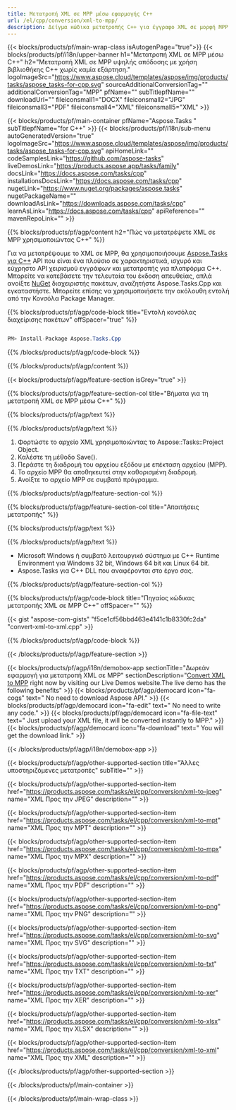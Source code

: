 ```yaml
---
title: Μετατροπή XML σε MPP μέσω εφαρμογής C++ 
url: /el/cpp/conversion/xml-to-mpp/ 
description: Δείγμα κώδικα μετατροπής C++ για έγγραφο XML σε μορφή MPP. Χρησιμοποιήστε παράδειγμα κώδικα για ομαδική μετατροπή XML σε MPP σε οποιαδήποτε εφαρμογή C++.
---
```


{{< blocks/products/pf/main-wrap-class isAutogenPage="true">}}
{{< blocks/products/pf/i18n/upper-banner h1="Μετατροπή XML σε MPP μέσω C++" h2="Μετατροπή XML σε MPP υψηλής απόδοσης με χρήση βιβλιοθήκης C++ χωρίς καμία εξάρτηση." logoImageSrc="https://www.aspose.cloud/templates/aspose/img/products/tasks/aspose_tasks-for-cpp.svg" sourceAdditionalConversionTag="" additionalConversionTag="MPP" pfName="" subTitlepfName="" downloadUrl="" fileiconsmall1="DOCX" fileiconsmall2="JPG" fileiconsmall3="PDF" fileiconsmall4="XML" fileiconsmall5="XML" >}}

{{< blocks/products/pf/main-container pfName="Aspose.Tasks " subTitlepfName="for C++" >}}
{{< blocks/products/pf/i18n/sub-menu autoGeneratedVersion="true" logoImageSrc="https://www.aspose.cloud/templates/aspose/img/products/tasks/aspose_tasks-for-cpp.svg" apiHomeLink="" codeSamplesLink="https://github.com/aspose-tasks" liveDemosLink="https://products.aspose.app/tasks/family" docsLink="https://docs.aspose.com/tasks/cpp" installationsDocsLink="https://docs.aspose.com/tasks/cpp" nugetLink="https://www.nuget.org/packages/aspose.tasks" nugetPackageName="" downloadAsLink="https://downloads.aspose.com/tasks/cpp" learnAsLink="https://docs.aspose.com/tasks/cpp" apiReference="" mavenRepoLink="" >}}

{{% blocks/products/pf/agp/content h2="Πώς να μετατρέψετε XML σε MPP χρησιμοποιώντας C++" %}}

 Για να μετατρέψουμε το XML σε MPP, θα χρησιμοποιήσουμε
 [Aspose.Tasks για C++](https://products.aspose.com/tasks/cpp)
 API που είναι ένα πλούσιο σε χαρακτηριστικά, ισχυρό και εύχρηστο API χειρισμού εγγράφων και μετατροπής για πλατφόρμα C++. Μπορείτε να κατεβάσετε την τελευταία του έκδοση απευθείας, απλά ανοίξτε
 [NuGet](https://www.nuget.org/packages/aspose.tasks)
 διαχειριστής πακέτων, αναζητήστε
 Aspose.Tasks.Cpp
 και εγκαταστήστε. Μπορείτε επίσης να χρησιμοποιήσετε την ακόλουθη εντολή από την Κονσόλα Package Manager.

{{% blocks/products/pf/agp/code-block title="Εντολή κονσόλας διαχείρισης πακέτων" offSpacer="true" %}}

```cs

PM> Install-Package Aspose.Tasks.Cpp

```

{{% /blocks/products/pf/agp/code-block %}}

{{% /blocks/products/pf/agp/content %}}

{{< blocks/products/pf/agp/feature-section isGrey="true" >}}

{{% blocks/products/pf/agp/feature-section-col title="Βήματα για τη μετατροπή XML σε MPP μέσω C++" %}}

{{% blocks/products/pf/agp/text %}}


{{% /blocks/products/pf/agp/text %}}

1. Φορτώστε το αρχείο XML χρησιμοποιώντας το Aspose::Tasks::Project Object.
1. Καλέστε τη μέθοδο Save().
1. Περάστε τη διαδρομή του αρχείου εξόδου με επέκταση αρχείου (MPP).
1. Το αρχείο MPP θα αποθηκευτεί στην καθορισμένη διαδρομή.
1. Ανοίξτε το αρχείο MPP σε συμβατό πρόγραμμα.

{{% /blocks/products/pf/agp/feature-section-col %}}

{{% blocks/products/pf/agp/feature-section-col title="Απαιτήσεις μετατροπής" %}}

{{% blocks/products/pf/agp/text %}}


{{% /blocks/products/pf/agp/text %}}

- Microsoft Windows ή συμβατό λειτουργικό σύστημα με C++ Runtime Environment για Windows 32 bit, Windows 64 bit και Linux 64 bit.
- Aspose.Tasks για C++ DLL που αναφέρονται στο έργο σας.

{{% /blocks/products/pf/agp/feature-section-col %}}

{{% blocks/products/pf/agp/code-block title="Πηγαίος κώδικας μετατροπής XML σε MPP C++" offSpacer="" %}}

{{< gist "aspose-com-gists" "f5ce1cf56bbd463e4141c1b8330fc2da" "convert-xml-to-xml.cpp" >}}

{{% /blocks/products/pf/agp/code-block %}}

{{< /blocks/products/pf/agp/feature-section >}}

<!-- aboutfile Starts -->

{{< blocks/products/pf/agp/i18n/demobox-app sectionTitle="Δωρεάν εφαρμογή για μετατροπή XML σε MPP" sectionDescription="[Convert XML to MPP](https://products.aspose.app/tasks/conversion/xml-to-mpp) right now by visiting our Live Demos website.The live demo has the following benefits" >}}
        {{< blocks/products/pf/agp/democard icon="fa-cogs" text=" No need to download Aspose API." >}}
        {{< blocks/products/pf/agp/democard icon="fa-edit" text=" No need to write any code." >}}
        {{< blocks/products/pf/agp/democard icon="fa-file-text" text=" Just upload your XML file, it will be converted instantly to MPP." >}}
        {{< blocks/products/pf/agp/democard icon="fa-download" text=" You will get the download link." >}}

{{< /blocks/products/pf/agp/i18n/demobox-app >}}

<!-- aboutfile Ends -->

{{< blocks/products/pf/agp/other-supported-section title="Άλλες υποστηριζόμενες μετατροπές" subTitle="" >}}

{{< blocks/products/pf/agp/other-supported-section-item href="https://products.aspose.com/tasks/el/cpp/conversion/xml-to-jpeg" name="XML Προς την JPEG" description="" >}}

{{< blocks/products/pf/agp/other-supported-section-item href="https://products.aspose.com/tasks/el/cpp/conversion/xml-to-mpt" name="XML Προς την MPT" description="" >}}

{{< blocks/products/pf/agp/other-supported-section-item href="https://products.aspose.com/tasks/el/cpp/conversion/xml-to-mpx" name="XML Προς την MPX" description="" >}}

{{< blocks/products/pf/agp/other-supported-section-item href="https://products.aspose.com/tasks/el/cpp/conversion/xml-to-pdf" name="XML Προς την PDF" description="" >}}

{{< blocks/products/pf/agp/other-supported-section-item href="https://products.aspose.com/tasks/el/cpp/conversion/xml-to-png" name="XML Προς την PNG" description="" >}}

{{< blocks/products/pf/agp/other-supported-section-item href="https://products.aspose.com/tasks/el/cpp/conversion/xml-to-svg" name="XML Προς την SVG" description="" >}}

{{< blocks/products/pf/agp/other-supported-section-item href="https://products.aspose.com/tasks/el/cpp/conversion/xml-to-txt" name="XML Προς την TXT" description="" >}}

{{< blocks/products/pf/agp/other-supported-section-item href="https://products.aspose.com/tasks/el/cpp/conversion/xml-to-xer" name="XML Προς την XER" description="" >}}

{{< blocks/products/pf/agp/other-supported-section-item href="https://products.aspose.com/tasks/el/cpp/conversion/xml-to-xlsx" name="XML Προς την XLSX" description="" >}}

{{< blocks/products/pf/agp/other-supported-section-item href="https://products.aspose.com/tasks/el/cpp/conversion/xml-to-xml" name="XML Προς την XML" description="" >}}



{{< /blocks/products/pf/agp/other-supported-section >}}

{{< /blocks/products/pf/main-container >}}
    
{{< /blocks/products/pf/main-wrap-class >}}
